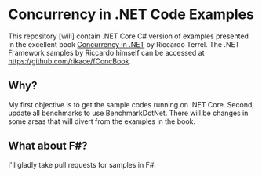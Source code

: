 # Concurrency in .NET Code Examples

This repository \[will\] contain .NET Core C# version of examples presented in the excellent book [Concurrency in .NET](https://www.manning.com/books/concurrency-in-dot-net) by Riccardo Terrel.  The .NET Framework samples by Riccardo himself can be accessed at https://github.com/rikace/fConcBook.

## Why?

My first objective is to get the sample codes running on .NET Core. Second, update all benchmarks to use BenchmarkDotNet.  There will be changes in some areas that will divert from the examples in the book.

## What about F#?

I'll gladly take pull requests for samples in F#.  
